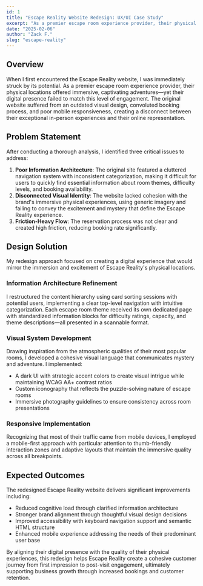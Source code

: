 ```yaml
---
id: 1
title: "Escape Reality Website Redesign: UX/UI Case Study"
excerpt: "As a premier escape room experience provider, their physical locations offered immersive, captivating adventures—yet their digital presence failed to match this level of engagement. The original website suffered from an outdated visual design that created more user friction than necessary."
date: "2025-02-06"
author: "Zack F."
slug: "escape-reality"
---
```


## Overview

When I first encountered the Escape Reality website, I was immediately struck by its potential. As a premier escape room experience provider, their physical locations offered immersive, captivating adventures—yet their digital presence failed to match this level of engagement. The original website suffered from an outdated visual design, convoluted booking process, and poor mobile responsiveness, creating a disconnect between their exceptional in-person experiences and their online representation.

## Problem Statement

After conducting a thorough analysis, I identified three critical issues to address:

1. **Poor Information Architecture**: The original site featured a cluttered navigation system with inconsistent categorization, making it difficult for users to quickly find essential information about room themes, difficulty levels, and booking availability.
2. **Disconnected Visual Identity**: The website lacked cohesion with the brand's immersive physical experiences, using generic imagery and failing to convey the excitement and mystery that define the Escape Reality experience.
3. **Friction-Heavy Flow**: The reservation process was not clear and created high friction, reducing booking rate significantly.

## Design Solution

My redesign approach focused on creating a digital experience that would mirror the immersion and excitement of Escape Reality's physical locations.

### Information Architecture Refinement

I restructured the content hierarchy using card sorting sessions with potential users, implementing a clear top-level navigation with intuitive categorization. Each escape room theme received its own dedicated page with standardized information blocks for difficulty ratings, capacity, and theme descriptions—all presented in a scannable format.

### Visual System Development

Drawing inspiration from the atmospheric qualities of their most popular rooms, I developed a cohesive visual language that communicates mystery and adventure. I implemented:

- A dark UI with strategic accent colors to create visual intrigue while maintaining WCAG AA+ contrast ratios
- Custom iconography that reflects the puzzle-solving nature of escape rooms
- Immersive photography guidelines to ensure consistency across room presentations

### Responsive Implementation

Recognizing that most of their traffic came from mobile devices, I employed a mobile-first approach with particular attention to thumb-friendly interaction zones and adaptive layouts that maintain the immersive quality across all breakpoints.

## Expected Outcomes

The redesigned Escape Reality website delivers significant improvements including:

- Reduced cognitive load through clarified information architecture
- Stronger brand alignment through thoughtful visual design decisions
- Improved accessibility with keyboard navigation support and semantic HTML structure
- Enhanced mobile experience addressing the needs of their predominant user base

By aligning their digital presence with the quality of their physical experiences, this redesign helps Escape Reality create a cohesive customer journey from first impression to post-visit engagement, ultimately supporting business growth through increased bookings and customer retention.
